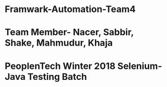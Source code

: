 # Framwark-Automation-Team4
# Team Member- Nacer, Sabbir, Shake, Mahmudur, Khaja
# PeoplenTech Winter 2018 Selenium-Java Testing Batch
